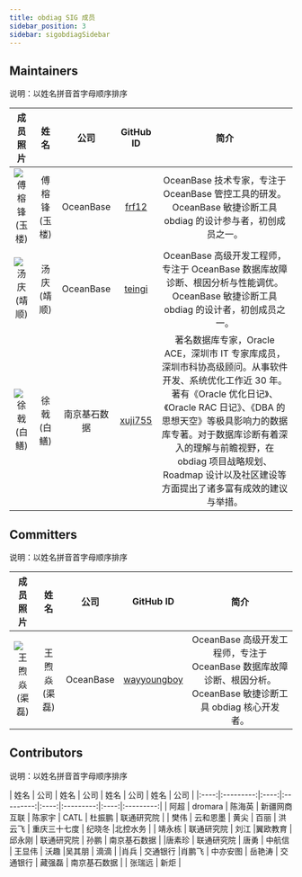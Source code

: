 ```yaml
---
title: obdiag SIG 成员
sidebar_position: 3
sidebar: sigobdiagSidebar
---
```

## Maintainers
说明：以姓名拼音首字母顺序排序

<div class="team-members-table">

| 成员照片 | 姓名 | 公司 | GitHub ID |简介|
|:----:|:----:|:---------:|:----:|:----:|
|![傅榕锋(玉楼)](/img/sig/obdiag/member/yulou.webp "傅榕锋(玉楼)") | <span class="name-column">傅榕锋(玉楼)</span> | <span class="company-column">OceanBase</span> | <span class="github-id-column"><a href="https://github.com/frf12" target="_blank">frf12</a></span> |OceanBase 技术专家，专注于 OceanBase 管控工具的研发。OceanBase 敏捷诊断工具 obdiag 的设计参与者，初创成员之一。|
|![汤庆(靖顺)](/img/sig/obdiag/member/jingshun.png "汤庆(靖顺)") | <span class="name-column">汤庆(靖顺)</span> | <span class="company-column">OceanBase</span> | <span class="github-id-column"><a href="https://github.com/teingi" target="_blank">teingi</a></span> |OceanBase 高级开发工程师，专注于 OceanBase 数据库故障诊断、根因分析与性能调优。OceanBase 敏捷诊断工具 obdiag 的设计者，初创成员之一。|
|![徐戟(白鳝)](/img/sig/obdiag/member/baishan.webp "徐戟(白鳝)") | <span class="name-column">徐戟(白鳝)</span> | <span class="company-column">南京基石数据</span> | <span class="github-id-column"><a href="https://github.com/xuji755" target="_blank">xuji755</a></span> |著名数据库专家，Oracle ACE，深圳市 IT 专家库成员，深圳市科协高级顾问。从事软件开发、系统优化工作近 30 年。著有《Oracle 优化日记》、《Oracle RAC 日记》、《DBA 的思想天空》等极具影响力的数据库专著。对于数据库诊断有着深入的理解与前瞻视野，在 obdiag 项目战略规划、Roadmap 设计以及社区建设等方面提出了诸多富有成效的建议与举措。|

</div>

## Committers
说明：以姓名拼音首字母顺序排序
<div class="team-members-table">

| 成员照片 | 姓名 | 公司 | GitHub ID |简介|
|:----:|:----:|:---------:|:----:|:----:|
|![王煦焱(渠磊)](/img/sig/obdiag/member/qulei.webp "王煦焱(渠磊)") | <span class="name-column">王煦焱(渠磊)</span> | <span class="company-column">OceanBase</span> | <span class="github-id-column"><a href="https://github.com/wayyoungboy" target="_blank">wayyoungboy</a></span> |OceanBase 高级开发工程师，专注于 OceanBase 数据库故障诊断、根因分析。OceanBase 敏捷诊断工具 obdiag 核心开发者。|

</div>

## Contributors
说明：以姓名拼音首字母顺序排序
<div class="team-members-table">
| 姓名 | 公司 | 姓名 | 公司 | 姓名 | 公司 | 姓名 | 公司 | 
|:----:|:---------:|:----:|:---------:|:----:|:---------:|:----:|:---------:|
| <span class="name-column">阿超</span> | <span class="company-column">dromara</span> | <span class="name-column">陈海英</span> | <span class="company-column">新疆网商互联</span> | <span class="name-column">陈家宇</span> | <span class="company-column">CATL</span> |  <span class="name-column">杜振鹏 </span> | <span class="company-column">联通研究院</span> |
| <span class="name-column">樊伟</span> | <span class="company-column">云和恩墨</span> | <span class="name-column">黄尖</span> | <span class="company-column">百丽</span> | <span class="name-column">洪云飞</span> | <span class="company-column">重庆三十七度</span> | <span class="name-column">纪晓冬</span> |<span class="company-column">北控水务</span> | 
| <span class="name-column">靖永栋</span> | <span class="company-column">联通研究院</span> | <span class="name-column">刘江</span> |<span class="company-column">翼欧教育</span> |<span class="name-column">邱永刚</span> | <span class="company-column">联通研究院</span> | <span class="name-column">孙鹏</span> | <span class="company-column">南京基石数据</span> | 
|<span class="name-column">唐素珍</span> | <span class="company-column">联通研究院</span> | <span class="name-column">唐勇</span> | <span class="company-column">中航信</span> | <span class="name-column">王显伟</span> | <span class="company-column">沃趣</span> |<span class="name-column">吴其朋</span> | <span class="company-column">滴滴</span> | 
|<span class="name-column">肖兵</span> | <span class="company-column">交通银行</span> |<span class="name-column">肖鹏飞</span> | <span class="company-column">中亦安图</span> | <span class="name-column">岳艳涛</span> | <span class="company-column">交通银行</span> | <span class="name-column">藏强磊</span> | <span class="company-column">南京基石数据</span> |
| <span class="name-column">张瑞远</span> | <span class="company-column">新炬</span> |
</div>
